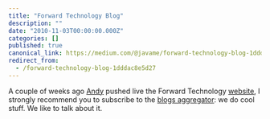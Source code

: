 ```yaml
---
title: "Forward Technology Blog"
description: ""
date: "2010-11-03T00:00:00.000Z"
categories: []
published: true
canonical_link: https://medium.com/@javame/forward-technology-blog-1dddac8e5d27
redirect_from:
  - /forward-technology-blog-1dddac8e5d27
---
```


A couple of weeks ago [Andy](http://twitter.com/#!/andykent) pushed live the Forward Technology [website](http://forwardtechnology.co.uk/), I strongly recommend you to subscribe to the [blogs aggregator](http://forwardtechnology.co.uk/blog): we do cool stuff. We like to talk about it.
